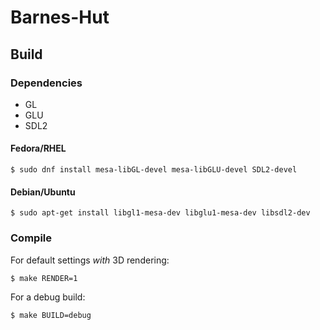 # Barnes-Hut

## Build

### Dependencies

- GL
- GLU
- SDL2

#### Fedora/RHEL

```console
$ sudo dnf install mesa-libGL-devel mesa-libGLU-devel SDL2-devel
```

#### Debian/Ubuntu

```console
$ sudo apt-get install libgl1-mesa-dev libglu1-mesa-dev libsdl2-dev
```

### Compile

For default settings *with* 3D rendering:

```console
$ make RENDER=1
```

For a debug build:

```console
$ make BUILD=debug
```
